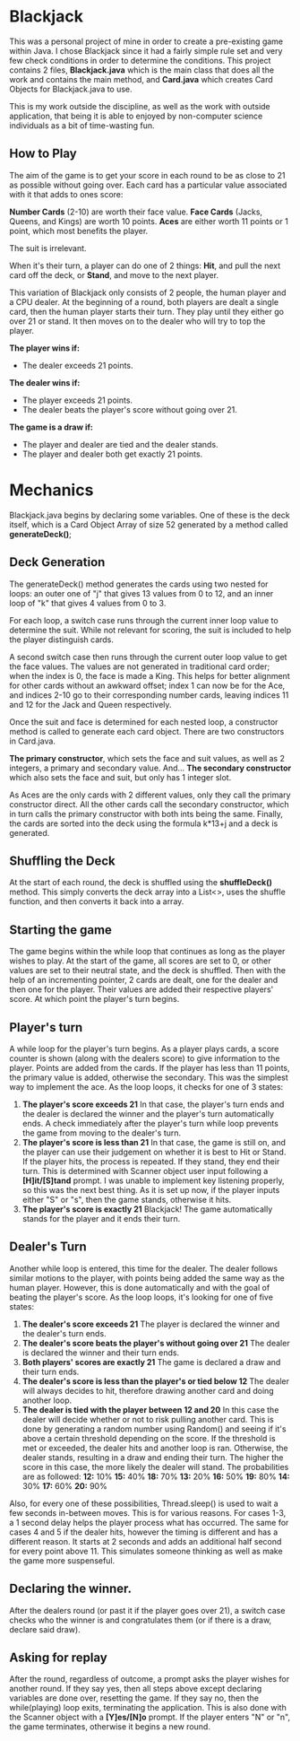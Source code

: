 # Blackjack
This was a personal project of mine in order to create a pre-existing game within Java. I chose Blackjack since it had a fairly simple rule set and very few check conditions in order to determine the conditions. This project contains 2 files, **Blackjack.java** which is the main class that does all the work and contains the main method, and **Card.java** which creates Card Objects for Blackjack.java to use. 

This is my work outside the discipline, as well as the work with outside application, that being it is able to enjoyed by non-computer science individuals as a bit of time-wasting fun.

## How to Play
The aim of the game is to get your score in each round to be as close to 21 as possible without going over. Each card has a particular value associated with it that adds to ones score:

**Number Cards** (2-10) are worth their face value.
**Face Cards** (Jacks, Queens, and Kings) are worth 10 points.
**Aces** are either worth 11 points or 1 point, which most benefits the player.

The suit is irrelevant. 

When it's their turn, a player can do one of 2 things:
**Hit**, and pull the next card off the deck, or 
**Stand**, and move to the next player.

This variation of Blackjack only consists of 2 people, the human player and a CPU dealer. 
At the beginning of a round, both players are dealt a single card, then the human player starts their turn. They play until they either go over 21 or stand. It then moves on to the dealer who will try to top the player. 

**The player wins if:**

- The dealer exceeds 21 points.

**The dealer wins if:**

- The player exceeds 21 points.
- The dealer beats the player's score without going over 21.

**The game is a draw if:**

- The player and dealer are tied and the dealer stands.
- The player and dealer both get exactly 21 points.

# Mechanics
Blackjack.java begins by declaring some variables. One of these is the deck itself, which is a Card Object Array of size 52 generated by a method called **generateDeck()**;
## Deck Generation
The generateDeck() method generates the cards using two nested for loops: an outer one of "j" that gives 13 values from 0 to 12, and an inner loop  of "k" that gives 4 values from 0 to 3. 

For each loop, a switch case runs through the current inner loop value to determine the suit. While not relevant for scoring, the suit is included to help the player distinguish cards.

A second switch case then runs through the current outer loop value to get the face values. The values are not generated in  traditional card order; when the index is 0, the face is made a King. This helps for better alignment for other cards without an awkward offset; index 1 can now be for the Ace, and indices 2-10 go to their corresponding number cards, leaving indices 11 and 12 for the Jack and Queen respectively. 

Once the suit and face is determined for each nested loop, a constructor method is called to generate each card object. There are two constructors in Card.java. 

**The primary constructor**, which sets the face and suit values, as well as 2 integers, a primary and secondary value. And...
**The secondary constructor** which also sets the face and suit, but only has 1 integer slot. 

As Aces are the only cards with 2 different values, only they call the primary constructor direct. All the other cards call the secondary constructor, which in turn calls the primary constructor with both ints being the same. Finally, the cards are sorted into the deck using the formula k*13+j and a deck is generated.
## Shuffling the Deck
At the start of each round, the deck is shuffled using the **shuffleDeck()** method. This simply converts the deck array into a List<>, uses the shuffle function, and then converts it back into a array. 
## Starting the game
The game begins within the while loop that continues as long as the player wishes to play. At the start of the game, all scores are set to  0, or other values are set to their neutral state, and the deck is shuffled. Then with the help of an incrementing pointer, 2 cards are dealt, one for the dealer and then one for the player.  Their values are added their respective players' score. At which point the player's turn begins.
## Player's turn
A while loop for the player's turn begins. As a player plays cards, a score counter is shown (along with the dealers score) to give information to the player. Points are added from the cards. If the player has less than 11 points, the primary value is added, otherwise the secondary. This was the simplest way to implement the ace. As the loop loops, it checks for one of 3 states:

1. **The player's score exceeds 21**
In that case, the player's turn ends and the dealer is declared the winner and the player's turn automatically ends. A check immediately after the player's turn while loop prevents the game from moving to the dealer's turn. 
2. **The player's score is less than 21**
In that case, the game is still on, and the player can use their judgement on whether it is best to Hit or Stand. If the player hits, the process is repeated. If they stand, they end their turn. This is determined with Scanner object user input following a **[H]it/[S]tand** prompt. I was unable to implement key listening properly, so this was the next best thing. As it is set up now, if the player inputs either "S" or "s", then the game stands, otherwise it hits.
3. **The player's score is exactly 21**
Blackjack! The game automatically stands for the player and it ends their turn.

## Dealer's Turn
Another while loop is entered, this time for the dealer. The dealer follows similar motions to the player, with points being added the same way as the human player. However, this is done automatically and with the goal of beating the player's score.  As the loop loops, it's looking for one of five states:

1. **The dealer's score exceeds 21**
The player is declared the winner and the dealer's turn ends.
2. **The dealer's score beats the player's without going over 21**
The dealer is declared the winner and their turn ends.
3. **Both players' scores are exactly 21**
The game is declared a draw and their turn ends.
4. **The dealer's score is less than the player's or tied below 12**
The dealer will always decides to hit, therefore drawing another card and doing another loop.
5. **The dealer is tied with the player between 12 and 20**
In this case the dealer will decide whether or not to risk pulling another card. This is done by generating a random number using Random() and seeing if it's above a certain threshold depending on the score. If the threshold is met or exceeded, the dealer hits and another loop is ran. Otherwise, the dealer stands, resulting in a draw and ending their turn. The higher the score in this case, the more likely the dealer will stand. The probabilities are as followed:
**12:** 10%	**15:** 40%	**18:** 70%
**13:** 20%	**16:** 50%	**19:** 80%
**14:** 30%	**17:** 60%	**20:** 90%

Also, for every one of these possibilities, Thread.sleep() is used to wait a few seconds in-between moves. This is for various reasons. For cases 1-3, a 1 second delay helps the player process what has occurred. The same for cases 4 and 5 if the dealer hits, however the timing is different and has a different reason. It starts at 2 seconds and adds an additional half second for every point above 11. This simulates someone thinking as well as make the game more suspenseful.
## Declaring the winner.
After the dealers round (or past it if the player goes over 21), a switch case checks who the winner is and congratulates them (or if there is a draw, declare said draw).
## Asking for replay
After the round, regardless of outcome, a prompt asks the player wishes for another round. If they say yes, then all steps above except declaring variables are done over, resetting the game. If they say no, then the while(playing) loop exits, terminating the application. This is also done with the Scanner object with a **[Y]es/[N]o** prompt. If the player enters "N" or "n", the game terminates, otherwise it begins a new round.